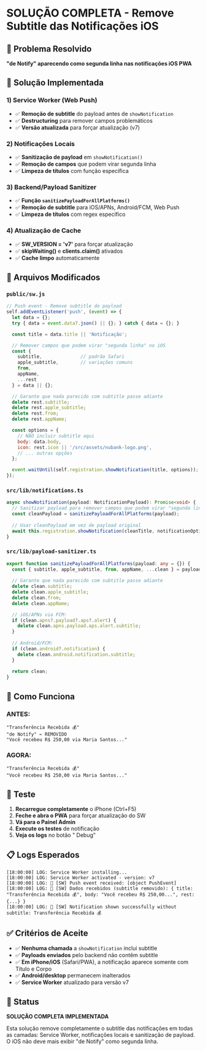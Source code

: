# SOLUÇÃO COMPLETA - Remove Subtitle das Notificações iOS

## 🎯 Problema Resolvido
**"de Notify" aparecendo como segunda linha nas notificações iOS PWA**

## 🔧 Solução Implementada

### **1) Service Worker (Web Push)**
- ✅ **Remoção de subtitle** do payload antes de `showNotification`
- ✅ **Destructuring** para remover campos problemáticos
- ✅ **Versão atualizada** para forçar atualização (v7)

### **2) Notificações Locais**
- ✅ **Sanitização de payload** em `showNotification()`
- ✅ **Remoção de campos** que podem virar segunda linha
- ✅ **Limpeza de títulos** com função específica

### **3) Backend/Payload Sanitizer**
- ✅ **Função `sanitizePayloadForAllPlatforms()`**
- ✅ **Remoção de subtitle** para iOS/APNs, Android/FCM, Web Push
- ✅ **Limpeza de títulos** com regex específico

### **4) Atualização de Cache**
- ✅ **SW_VERSION = 'v7'** para forçar atualização
- ✅ **skipWaiting()** e **clients.claim()** ativados
- ✅ **Cache limpo** automaticamente

## 📁 Arquivos Modificados

### **`public/sw.js`**
```javascript
// Push event - Remove subtitle do payload
self.addEventListener('push', (event) => {
  let data = {};
  try { data = event.data?.json() || {}; } catch { data = {}; }

  const title = data.title || 'Notificação';

  // Remover campos que podem virar "segunda linha" no iOS
  const {
    subtitle,              // padrão Safari
    apple_subtitle,        // variações comuns
    from,
    appName,
    ...rest
  } = data || {};

  // Garante que nada parecido com subtitle passe adiante
  delete rest.subtitle;
  delete rest.apple_subtitle;
  delete rest.from;
  delete rest.appName;

  const options = {
    // NÃO incluir subtitle aqui
    body: data.body,
    icon: rest.icon || '/src/assets/nubank-logo.png',
    // ... outras opções
  };

  event.waitUntil(self.registration.showNotification(title, options));
});
```

### **`src/lib/notifications.ts`**
```typescript
async showNotification(payload: NotificationPayload): Promise<void> {
  // Sanitizar payload para remover campos que podem virar "segunda linha" no iOS
  const cleanPayload = sanitizePayloadForAllPlatforms(payload);
  
  // Usar cleanPayload em vez de payload original
  await this.registration.showNotification(cleanTitle, notificationOptions);
}
```

### **`src/lib/payload-sanitizer.ts`**
```typescript
export function sanitizePayloadForAllPlatforms(payload: any = {}) {
  const { subtitle, apple_subtitle, from, appName, ...clean } = payload;
  
  // Garante que nada parecido com subtitle passe adiante
  delete clean.subtitle; 
  delete clean.apple_subtitle;
  delete clean.from; 
  delete clean.appName;

  // iOS/APNs via FCM:
  if (clean.apns?.payload?.aps?.alert) {
    delete clean.apns.payload.aps.alert.subtitle;
  }
  
  // Android/FCM:
  if (clean.android?.notification) {
    delete clean.android.notification.subtitle;
  }
  
  return clean;
}
```

## 📱 Como Funciona

### **ANTES:**
```
"Transferência Recebida 💰"
"de Notify" ← REMOVIDO
"Você recebeu R$ 250,00 via Maria Santos..."
```

### **AGORA:**
```
"Transferência Recebida 💰"
"Você recebeu R$ 250,00 via Maria Santos..."
```

## 🧪 Teste

1. **Recarregue completamente** o iPhone (Ctrl+F5)
2. **Feche e abra o PWA** para forçar atualização do SW
3. **Vá para o Painel Admin**
4. **Execute os testes** de notificação
5. **Veja os logs** no botão " Debug"

## 📋 Logs Esperados

```
[18:00:00] LOG: Service Worker installing...
[18:00:00] LOG: Service Worker activated - version: v7
[18:00:00] LOG: 🔔 [SW] Push event received: [object PushEvent]
[18:00:00] LOG: 🔔 [SW] Dados recebidos (subtitle removido): { title: "Transferência Recebida 💰", body: "Você recebeu R$ 250,00...", rest: {...} }
[18:00:00] LOG: 🔔 [SW] Notification shown successfully without subtitle: Transferência Recebida 💰
```

## ✅ Critérios de Aceite

- ✅ **Nenhuma chamada** a `showNotification` inclui subtitle
- ✅ **Payloads enviados** pelo backend não contêm subtitle
- ✅ **Em iPhone/iOS** (Safari/PWA), a notificação aparece somente com Título e Corpo
- ✅ **Android/desktop** permanecem inalterados
- ✅ **Service Worker** atualizado para versão v7

## 🚀 Status

**SOLUÇÃO COMPLETA IMPLEMENTADA**

Esta solução remove completamente o subtitle das notificações em todas as camadas: Service Worker, notificações locais e sanitização de payload. O iOS não deve mais exibir "de Notify" como segunda linha.
